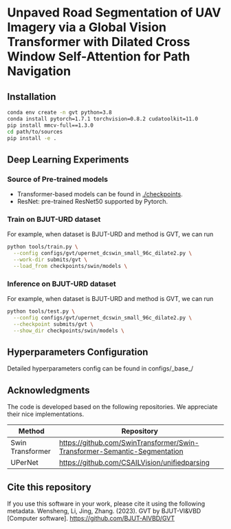 # Unpaved Road Segmentation of UAV Imagery via a Global Vision Transformer with Dilated Cross Window Self-Attention for Path Navigation


## Installation

```bash
conda env create -n gvt python=3.8
conda install pytorch=1.7.1 torchvision=0.8.2 cudatoolkit=11.0
pip install mmcv-full==1.3.0
cd path/to/sources
pip install -e .
```



## Deep Learning Experiments

### Source of Pre-trained models

* Transformer-based models can be found in [./checkpoints](https://github.com/BJUT-AIVBD/GVT/checkpoints).
* ResNet: pre-trained ResNet50 supported by Pytorch.



### Train on BJUT-URD dataset

For example, when dataset is BJUT-URD and method is GVT, we can run

```bash
python tools/train.py \
  --config configs/gvt/upernet_dcswin_small_96c_dilate2.py \
  --work-dir submits/gvt \
  --load_from checkpoints/swin/models \
```



### Inference on BJUT-URD dataset

For example, when dataset is BJUT-URD and method is GVT, we can run

```bash
python tools/test.py \
  --config configs/gvt/upernet_dcswin_small_96c_dilate2.py \
  --checkpoint submits/gvt \
  --show_dir checkpoints/swin/models \
```



## Hyperparameters Configuration

Detailed hyperparameters config can be found in configs/\_base\_/

## Acknowledgments

The code is developed based on the following repositories. We appreciate their nice implementations.

| Method           | Repository                                            |
| ---------------- | ----------------------------------------------------- |
| Swin Transformer | https://github.com/SwinTransformer/Swin-Transformer-Semantic-Segmentation |
| UPerNet          | https://github.com/CSAILVision/unifiedparsing       

## Cite this repository
If you use this software in your work, please cite it using the following metadata.
Wensheng, Li, Jing, Zhang. (2023). GVT by BJUT-VI&VBD [Computer software]. https://github.com/BJUT-AIVBD/GVT
